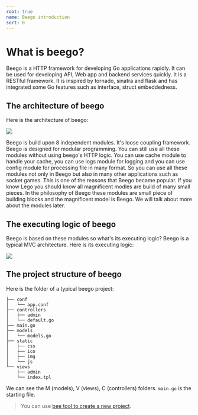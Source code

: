 ```yaml
---
root: true
name: Beego introduction
sort: 0
---
```


# What is beego?

Beego is a HTTP framework for developing Go applications rapidly. It can be used for developing API, Web app and backend services quickly. It is a RESTful framework.  It is inspired by tornado, sinatra and flask and has integrated some Go features such as interface, struct embeddedness.  

## The architecture of beego

Here is the architecture of beego:

![](../images/architecture.png)

Beego is build upon 8 independent modules. It's loose coupling framework. Beego is designed for modular programming. You can still use all these modules without using beego's HTTP logic. You can use cache module to handle your cache, you can use logs module for logging and you can use config module for processing file in many format. So you can use all these modules not only in Beego but also in many other applications such as socket games. This is one of the reasons that Beego became popular. If you know Lego you should know all magnificent modles are build of many small pieces. In the philosophy of Beego these modules are small piece of building blocks and the magnificent model is Beego. We will talk about more about the modules later.

## The executing logic of beego

Beego is based on these modules so what's its executing logic? Beego is
a typical MVC architecture. Here is its executing logic:

![](../images/flow.png)

## The project structure of beego

Here is the folder of a typical beego project:

```
├── conf
│   └── app.conf   
├── controllers
│   ├── admin
│   └── default.go
├── main.go
├── models
│   └── models.go
├── static
│   ├── css
│   ├── ico
│   ├── img
│   └── js
└── views
    ├── admin
    └── index.tpl
```

We can see the M (models), V (views), C (controllers) folders. `main.go` is the starting file.

>You can use [bee tool to create a new project](../install/bee.md).
